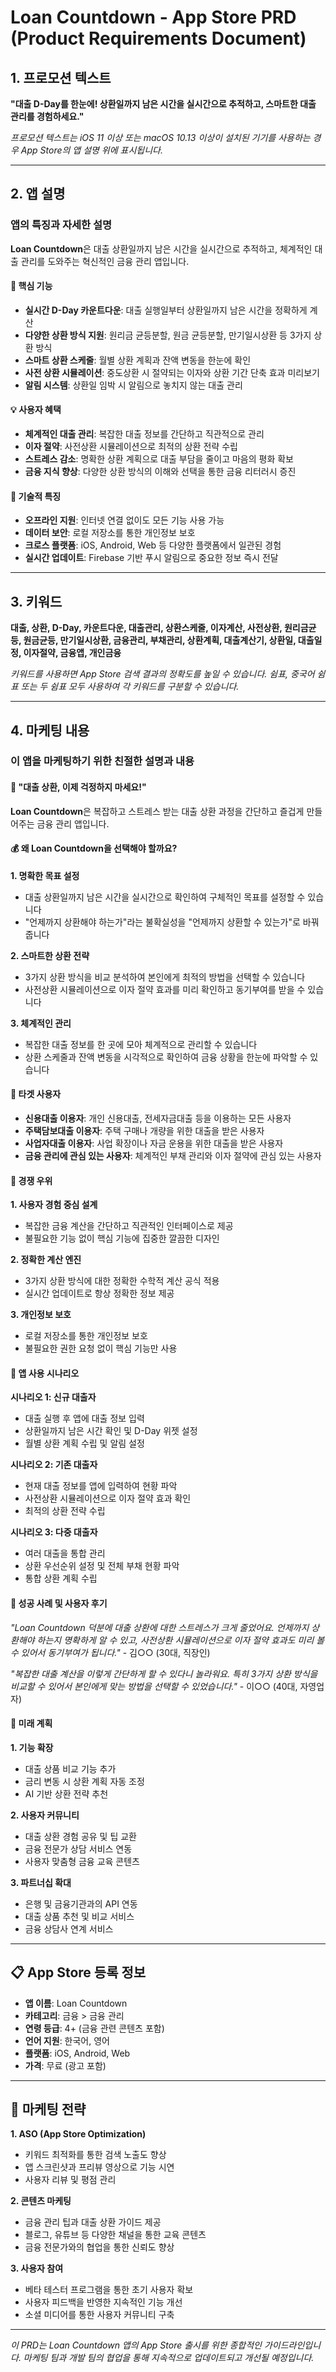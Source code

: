 # Loan Countdown - App Store PRD (Product Requirements Document)

## 1. 프로모션 텍스트

**"대출 D-Day를 한눈에! 상환일까지 남은 시간을 실시간으로 추적하고, 스마트한 대출 관리를 경험하세요."**

*프로모션 텍스트는 iOS 11 이상 또는 macOS 10.13 이상이 설치된 기기를 사용하는 경우 App Store의 앱 설명 위에 표시됩니다.*

---

## 2. 앱 설명

### 앱의 특징과 자세한 설명

**Loan Countdown**은 대출 상환일까지 남은 시간을 실시간으로 추적하고, 체계적인 대출 관리를 도와주는 혁신적인 금융 관리 앱입니다.

#### 🎯 **핵심 기능**
- **실시간 D-Day 카운트다운**: 대출 실행일부터 상환일까지 남은 시간을 정확하게 계산
- **다양한 상환 방식 지원**: 원리금 균등분할, 원금 균등분할, 만기일시상환 등 3가지 상환 방식
- **스마트 상환 스케줄**: 월별 상환 계획과 잔액 변동을 한눈에 확인
- **사전 상환 시뮬레이션**: 중도상환 시 절약되는 이자와 상환 기간 단축 효과 미리보기
- **알림 시스템**: 상환일 임박 시 알림으로 놓치지 않는 대출 관리

#### 💡 **사용자 혜택**
- **체계적인 대출 관리**: 복잡한 대출 정보를 간단하고 직관적으로 관리
- **이자 절약**: 사전상환 시뮬레이션으로 최적의 상환 전략 수립
- **스트레스 감소**: 명확한 상환 계획으로 대출 부담을 줄이고 마음의 평화 확보
- **금융 지식 향상**: 다양한 상환 방식의 이해와 선택을 통한 금융 리터러시 증진

#### 🚀 **기술적 특징**
- **오프라인 지원**: 인터넷 연결 없이도 모든 기능 사용 가능
- **데이터 보안**: 로컬 저장소를 통한 개인정보 보호
- **크로스 플랫폼**: iOS, Android, Web 등 다양한 플랫폼에서 일관된 경험
- **실시간 업데이트**: Firebase 기반 푸시 알림으로 중요한 정보 즉시 전달

---

## 3. 키워드

**대출, 상환, D-Day, 카운트다운, 대출관리, 상환스케줄, 이자계산, 사전상환, 원리금균등, 원금균등, 만기일시상환, 금융관리, 부채관리, 상환계획, 대출계산기, 상환일, 대출일정, 이자절약, 금융앱, 개인금융**

*키워드를 사용하면 App Store 검색 결과의 정확도를 높일 수 있습니다. 쉼표, 중국어 쉼표 또는 두 쉼표 모두 사용하여 각 키워드를 구분할 수 있습니다.*

---

## 4. 마케팅 내용

### 이 앱을 마케팅하기 위한 친절한 설명과 내용

#### 🎉 **"대출 상환, 이제 걱정하지 마세요!"**

**Loan Countdown**은 복잡하고 스트레스 받는 대출 상환 과정을 간단하고 즐겁게 만들어주는 금융 관리 앱입니다.

#### 💰 **왜 Loan Countdown을 선택해야 할까요?**

**1. 명확한 목표 설정**
- 대출 상환일까지 남은 시간을 실시간으로 확인하여 구체적인 목표를 설정할 수 있습니다
- "언제까지 상환해야 하는가"라는 불확실성을 "언제까지 상환할 수 있는가"로 바꿔줍니다

**2. 스마트한 상환 전략**
- 3가지 상환 방식을 비교 분석하여 본인에게 최적의 방법을 선택할 수 있습니다
- 사전상환 시뮬레이션으로 이자 절약 효과를 미리 확인하고 동기부여를 받을 수 있습니다

**3. 체계적인 관리**
- 복잡한 대출 정보를 한 곳에 모아 체계적으로 관리할 수 있습니다
- 상환 스케줄과 잔액 변동을 시각적으로 확인하여 금융 상황을 한눈에 파악할 수 있습니다

#### 🎯 **타겟 사용자**

- **신용대출 이용자**: 개인 신용대출, 전세자금대출 등을 이용하는 모든 사용자
- **주택담보대출 이용자**: 주택 구매나 개량을 위한 대출을 받은 사용자
- **사업자대출 이용자**: 사업 확장이나 자금 운용을 위한 대출을 받은 사용자
- **금융 관리에 관심 있는 사용자**: 체계적인 부채 관리와 이자 절약에 관심 있는 사용자

#### 🌟 **경쟁 우위**

**1. 사용자 경험 중심 설계**
- 복잡한 금융 계산을 간단하고 직관적인 인터페이스로 제공
- 불필요한 기능 없이 핵심 기능에 집중한 깔끔한 디자인

**2. 정확한 계산 엔진**
- 3가지 상환 방식에 대한 정확한 수학적 계산 공식 적용
- 실시간 업데이트로 항상 정확한 정보 제공

**3. 개인정보 보호**
- 로컬 저장소를 통한 개인정보 보호
- 불필요한 권한 요청 없이 핵심 기능만 사용

#### 📱 **앱 사용 시나리오**

**시나리오 1: 신규 대출자**
- 대출 실행 후 앱에 대출 정보 입력
- 상환일까지 남은 시간 확인 및 D-Day 위젯 설정
- 월별 상환 계획 수립 및 알림 설정

**시나리오 2: 기존 대출자**
- 현재 대출 정보를 앱에 입력하여 현황 파악
- 사전상환 시뮬레이션으로 이자 절약 효과 확인
- 최적의 상환 전략 수립

**시나리오 3: 다중 대출자**
- 여러 대출을 통합 관리
- 상환 우선순위 설정 및 전체 부채 현황 파악
- 통합 상환 계획 수립

#### 🎊 **성공 사례 및 사용자 후기**

*"Loan Countdown 덕분에 대출 상환에 대한 스트레스가 크게 줄었어요. 언제까지 상환해야 하는지 명확하게 알 수 있고, 사전상환 시뮬레이션으로 이자 절약 효과도 미리 볼 수 있어서 동기부여가 됩니다."* - 김○○ (30대, 직장인)

*"복잡한 대출 계산을 이렇게 간단하게 할 수 있다니 놀라워요. 특히 3가지 상환 방식을 비교할 수 있어서 본인에게 맞는 방법을 선택할 수 있었습니다."* - 이○○ (40대, 자영업자)

#### 🚀 **미래 계획**

**1. 기능 확장**
- 대출 상품 비교 기능 추가
- 금리 변동 시 상환 계획 자동 조정
- AI 기반 상환 전략 추천

**2. 사용자 커뮤니티**
- 대출 상환 경험 공유 및 팁 교환
- 금융 전문가 상담 서비스 연동
- 사용자 맞춤형 금융 교육 콘텐츠

**3. 파트너십 확대**
- 은행 및 금융기관과의 API 연동
- 대출 상품 추천 및 비교 서비스
- 금융 상담사 연계 서비스

---

## 📋 **App Store 등록 정보**

- **앱 이름**: Loan Countdown
- **카테고리**: 금융 > 금융 관리
- **연령 등급**: 4+ (금융 관련 콘텐츠 포함)
- **언어 지원**: 한국어, 영어
- **플랫폼**: iOS, Android, Web
- **가격**: 무료 (광고 포함)

---

## 🎯 **마케팅 전략**

**1. ASO (App Store Optimization)**
- 키워드 최적화를 통한 검색 노출도 향상
- 앱 스크린샷과 프리뷰 영상으로 기능 시연
- 사용자 리뷰 및 평점 관리

**2. 콘텐츠 마케팅**
- 금융 관리 팁과 대출 상환 가이드 제공
- 블로그, 유튜브 등 다양한 채널을 통한 교육 콘텐츠
- 금융 전문가와의 협업을 통한 신뢰도 향상

**3. 사용자 참여**
- 베타 테스터 프로그램을 통한 초기 사용자 확보
- 사용자 피드백을 반영한 지속적인 기능 개선
- 소셜 미디어를 통한 사용자 커뮤니티 구축

---

*이 PRD는 Loan Countdown 앱의 App Store 출시를 위한 종합적인 가이드라인입니다. 마케팅 팀과 개발 팀의 협업을 통해 지속적으로 업데이트되고 개선될 예정입니다.*
